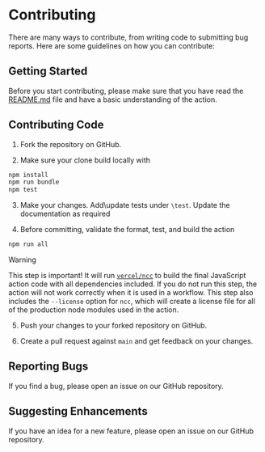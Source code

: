 # Contributing

There are many ways to contribute, from writing code to submitting bug reports.
Here are some guidelines on how you can contribute:

## Getting Started

Before you start contributing, please make sure that you have read the
[README.md](README.md) file and have a basic understanding of the action.

## Contributing Code

1. Fork the repository on GitHub.

2. Make sure your clone build locally with

```bash
npm install
npm run bundle
npm test
```

3. Make your changes. Add\update tests under `\test`. Update the documentation
   as required

4. Before committing, validate the format, test, and build the action

```bash
npm run all
```

> [!WARNING]
>
> This step is important! It will run
> [`vercel/ncc`](https://github.com/vercel/ncc) to build the final JavaScript
> action code with all dependencies included. If you do not run this step, the
> action will not work correctly when it is used in a workflow. This step also
> includes the `--license` option for `ncc`, which will create a license file
> for all of the production node modules used in the action.

5. Push your changes to your forked repository on GitHub.

6. Create a pull request against `main` and get feedback on your changes.

## Reporting Bugs

If you find a bug, please open an issue on our GitHub repository.

## Suggesting Enhancements

If you have an idea for a new feature, please open an issue on our GitHub
repository.

